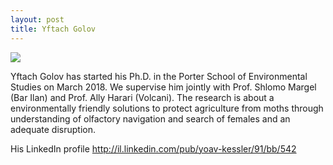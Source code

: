 ```yaml
---
layout: post
title: Yftach Golov
---
```



![](https://media.licdn.com/mpr/mpr/shrink_200_200/p/8/005/082/18f/1455641.jpg)

Yftach Golov has started his Ph.D. in the Porter School of Environmental Studies on March 2018. We supervise him jointly with Prof. Shlomo Margel (Bar Ilan) and  Prof. Ally Harari (Volcani). The research is about a 
environmentally friendly solutions to protect agriculture from moths through understanding of olfactory navigation and search of females and an adequate disruption.  


His LinkedIn profile <http://il.linkedin.com/pub/yoav-kessler/91/bb/542>
